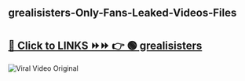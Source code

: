 
 ## grealisisters-Only-Fans-Leaked-Videos-Files

# <h2><a href="https://mediaupload.pro?grealisisters">🔗 Click to LINKS ⏩⏩ 👉 🟢 grealisisters </a></h2>

<a href="https://mediaupload.pro?grealisisters" rel="nofollow" data-target="animated-image.originalLink"><img src="https://i.ibb.co.com/xMMVF88/686577567.gif" alt="Viral Video Original" style="max-width: 100%; display: inline-block;" data-target="animated-image.originalImage"></a>